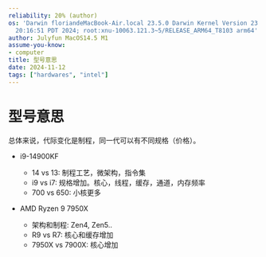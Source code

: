 ```yaml
---
reliability: 20% (author)
os: 'Darwin floriandeMacBook-Air.local 23.5.0 Darwin Kernel Version 23.5.0: Wed May  1
  20:16:51 PDT 2024; root:xnu-10063.121.3~5/RELEASE_ARM64_T8103 arm64'
author: Julyfun MacOS14.5 M1
assume-you-know:
- computer
title: 型号意思
date: 2024-11-12
tags: ["hardwares", "intel"]
---
```

# 型号意思

总体来说，代际变化是制程，同一代可以有不同规格（价格）。

- i9-14900KF
    - 14 vs 13: 制程工艺，微架构，指令集
    - i9 vs i7: 规格增加。核心，线程，缓存，通道，内存频率
    - 700 vs 650: 小核更多

- AMD Ryzen 9 7950X
    - 架构和制程: Zen4, Zen5..
    - R9 vs R7: 核心和缓存增加
    - 7950X vs 7900X: 核心增加

